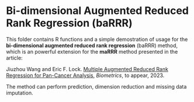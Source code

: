 # Bi-dimensional Augmented Reduced Rank Regression (baRRR)

This folder contains R functions and a simple demostration of usage for the **bi-dimensional augmented reduced rank regression** (baRRR) method, which is an powerful extension for the **maRRR** method presented in the article:

Jiuzhou Wang and Eric F. Lock. [Multiple Augmented Reduced Rank Regression for Pan-Cancer Analysis](https://arxiv.org/pdf/2308.16333.pdf), _Biometrics_, to appear, 2023.

The method can perform prediction, dimension reduction and missing data imputation.
